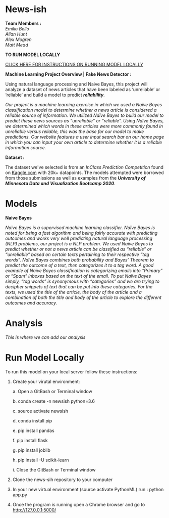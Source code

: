 # News-ish

**Team Members :** <br>
_Emilio Bello_ <br>
_Allan Hunt_ <br>
_Alex Mogren_ <br>
_Matt Mead_

**TO RUN MODEL LOCALLY**

[CLICK HERE FOR INSTRUCTIONS ON RUNNING MODEL LOCALLY](#run-model-locally)

**Machine Learning Project Overview | Fake News Detector :**

Using natural language processing and Naive Bayes, this project will analyze a dataset of news articles that have been labeled as ‘unreliable’ or ‘reliable’ and build a model to predict **_reliability_**.

_Our project is a machine learning exercise in which we used a Naïve Bayes classification model to determine whether a news article is considered a reliable source of information. We utilized Naïve Bayes to build our model to predict these news sources as “unreliable” or “reliable”. Using Naïve Bayes, we determined which words in these articles were more commonly found in unreliable versus reliable, this was the base for our model to make predictions. Our website features a user input search bar on our home page in which you can input your own article to determine whether it is a reliable information source._

**Dataset :** 

The dataset we've selected is from an _InClass Prediction Competition_ found on [Kaggle.com](https://www.kaggle.com/c/fake-news/data) with 20k+ datapoints. The models attempted were borrowed from those submissions as well as examples from the **_University of Minnesota Data and Visualization Bootcamp 2020_**.

# Models

**Naive Bayes**

_Naïve Bayes is a supervised machine learning classifier. Naïve Bayes is noted for being a fast algorithm and being fairly accurate with predicting outcomes and works very well predicting natural language processing (NLP) problems, our project is a NLP problem. We used Naïve Bayes to predict whether or not a news article can be classified as “reliable” or “unreliable” based on certain texts pertaining to their respective “tag words”. Naïve Bayes combines both probability and Bayes’ Theorem to predict the outcome of a text, then categorizes it to a tag word. A good example of Naïve Bayes classification is categorizing emails into “Primary” or “Spam” inboxes based on the text of the email. To put Naïve Bayes simply, “tag words” is synonymous with “categories” and we are trying to decipher snippets of text that can be put into these categories. For the texts, we used the title of the article, the body of the article and a combination of both the title and body of the article to explore the different outcomes and accuracy._

# Analysis

_This is where we can add our analysis_

# Run Model Locally

To run this model on your local server follow these instructions:

1. Create your virutal environment:

    a. Open a GitBash or Terminal window
    
    b. conda create -n newsish python=3.6

    c. source activate newsish

    d. conda install pip

    e. pip install pandas

    f. pip install flask

    g. pip install joblib

    h. pip install -U scikit-learn

    i. Close the GitBash or Terminal window

    
2. Clone the news-sih repository to your computer
3. In your new virtual environment (source activate PythonML) run : python app.py
4. Once the program is running open a Chrome browser and go to http://127.0.0.1:5000/

